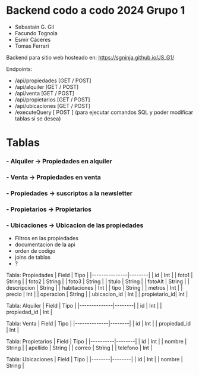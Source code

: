 # Backend codo a codo 2024 Grupo 1
-  Sebastain G. Gil
-  Facundo Tognola
-  Esmir Cáceres
-  Tomas Ferrari

Backend para sitio web hosteado en: https://sgninja.github.io/JS_G1/

Endpoints:
 - /api/propiedades [GET / POST]
 - /api/alquiler [GET / POST]
 - /api/venta [GET / POST]
 - /api/propietarios [GET / POST]
 - /api/ubicaciones [GET / POST]
 - /executeQuery [ POST ] (para ejecutar comandos SQL y poder modificar tablas si se desea)


# Tablas
### - Alquiler -> Propiedades en alquiler
### - Venta -> Propiedades en venta
### - Propiedades -> suscriptos a la newsletter
### - Propietarios -> Propietarios
### - Ubicaciones -> Ubicacion de las propiedades


- Filtros en las propiedades
- documentacion de la api
- orden de codigo
- joins de tablas
- ?

Tabla: Propiedades
| Field         | Tipo   |
|---------------|--------|
| id            | Int    |
| foto1         | String |
| foto2         | String |
| foto3         | String |
| titulo        | String |
| fotoAlt       | String |
| descripcion   | String |
| habitaciones  | Int    |
| tipo          | String |
| metros        | Int    |
| precio        | Int    |
| operacion     | String |
| ubicacion_id  | Int    |
| propietario_id| Int    |


Tabla: Alquiler
| Field        | Tipo   |
|--------------|--------|
| id           | Int    |
| propiedad_id | Int    |


Tabla: Venta
| Field        | Tipo   |
|--------------|--------|
| id           | Int    |
| propiedad_id | Int    |


Tabla: Propietarios
| Field    | Tipo   |
|----------|--------|
| id       | Int    |
| nombre   | String |
| apellido | String |
| correo   | String |
| telefono | Int    |


Tabla: Ubicaciones
| Field  | Tipo   |
|--------|--------|
| id     | Int    |
| nombre | String |
